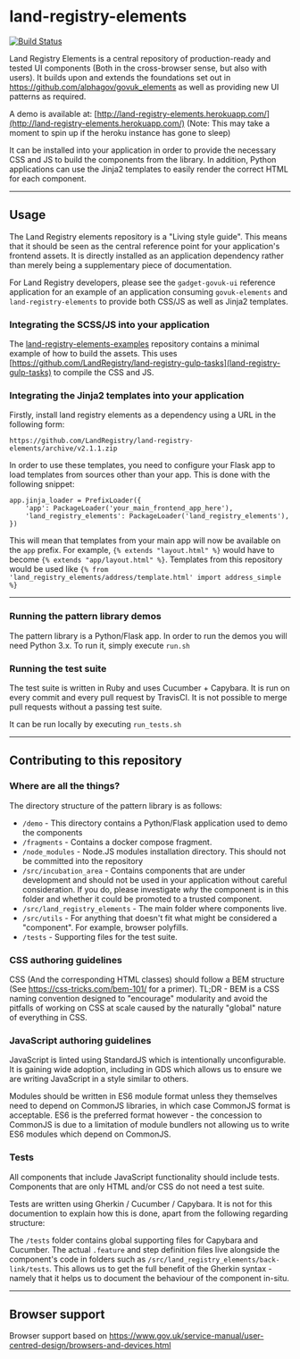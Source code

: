 # land-registry-elements
[![Build Status](https://travis-ci.org/LandRegistry/land-registry-elements.svg?branch=master)](https://travis-ci.org/LandRegistry/land-registry-elements)

Land Registry Elements is a central repository of production-ready and tested UI components (Both in the cross-browser sense, but also with users). It builds upon and extends the foundations set out in https://github.com/alphagov/govuk_elements as well as providing new UI patterns as required.

A demo is available at: [http://land-registry-elements.herokuapp.com/](http://land-registry-elements.herokuapp.com/)
(Note: This may take a moment to spin up if the heroku instance has gone to sleep)

It can be installed into your application in order to provide the necessary CSS and JS to build the components from the library. In addition, Python applications can use the Jinja2 templates to easily render the correct HTML for each component.

--------------------------------------------------------------------------------

## Usage

The Land Registry elements repository is a "Living style guide". This means that it should be seen as the central reference point for your application's frontend assets. It is directly installed as an application dependency rather than merely being a supplementary piece of documentation.

For Land Registry developers, please see the `gadget-govuk-ui` reference application for an example of an application consuming `govuk-elements` and `land-registry-elements` to provide both CSS/JS as well as Jinja2 templates.

### Integrating the SCSS/JS into your application

The [land-registry-elements-examples](https://github.com/LandRegistry/land-registry-elements-examples) repository contains a minimal example of how to build the assets. This uses [https://github.com/LandRegistry/land-registry-gulp-tasks](land-registry-gulp-tasks) to compile the CSS and JS.

### Integrating the Jinja2 templates into your application

Firstly, install land registry elements as a dependency using a URL in the following form:

`https://github.com/LandRegistry/land-registry-elements/archive/v2.1.1.zip`

In order to use these templates, you need to configure your Flask app to load templates from sources other than your app. This is done with the following snippet:

```
app.jinja_loader = PrefixLoader({
    'app': PackageLoader('your_main_frontend_app_here'),
    'land_registry_elements': PackageLoader('land_registry_elements'),
})
```

This will mean that templates from your main app will now be available on the `app` prefix. For example, `{% extends "layout.html" %}` would have to become `{% extends "app/layout.html" %}`. Templates from this repository would be used like `{% from 'land_registry_elements/address/template.html' import address_simple %}`


--------------------------------------------------------------------------------

### Running the pattern library demos
The pattern library is a Python/Flask app. In order to run the demos you will need Python 3.x. To run it, simply execute `run.sh`

### Running the test suite
The test suite is written in Ruby and uses Cucumber + Capybara. It is run on every commit and every pull request by TravisCI. It is not possible to merge pull requests without a passing test suite.

It can be run locally by executing `run_tests.sh`

--------------------------------------------------------------------------------

## Contributing to this repository

### Where are all the things?
The directory structure of the pattern library is as follows:

- `/demo` - This directory contains a Python/Flask application used to demo the components
- `/fragments` - Contains a docker compose fragment.
- `/node_modules` - Node.JS modules installation directory. This should not be committed into the repository
- `/src/incubation_area` - Contains components that are under development and should not be used in your application without careful consideration. If you do, please investigate _why_ the component is in this folder and whether it could be promoted to a trusted component.
- `/src/land_registry_elements` - The main folder where components live.
- `/src/utils` - For anything that doesn't fit what might be considered a "component". For example, browser polyfills.
- `/tests` - Supporting files for the test suite.

### CSS authoring guidelines

CSS (And the corresponding HTML classes) should follow a BEM structure (See https://css-tricks.com/bem-101/ for a primer). TL;DR - BEM is a CSS naming convention designed to "encourage" modularity and avoid the pitfalls of working on CSS at scale caused by the naturally "global" nature of everything in CSS.

### JavaScript authoring guidelines

JavaScript is linted using StandardJS which is intentionally unconfigurable. It is gaining wide adoption, including in GDS which allows us to ensure we are writing JavaScript in a style similar to others.

Modules should be written in ES6 module format unless they themselves need to depend on CommonJS libraries, in which case CommonJS format is acceptable. ES6 is the preferred format however - the concession to CommonJS is due to a limitation of module bundlers not allowing us to write ES6 modules which depend on CommonJS.

### Tests

All components that include JavaScript functionality should include tests. Components that are only HTML and/or CSS do not need a test suite.

Tests are written using Gherkin / Cucumber / Capybara. It is not for this documention to explain how this is done, apart from the following regarding structure:

The `/tests` folder contains global supporting files for Capybara and Cucumber. The actual `.feature` and step definition files live alongside the component's code in folders such as `/src/land_registry_elements/back-link/tests`. This allows us to get the full benefit of the Gherkin syntax - namely that it helps us to document the behaviour of the component in-situ.

--------------------------------------------------------------------------------

## Browser support
Browser support based on https://www.gov.uk/service-manual/user-centred-design/browsers-and-devices.html

